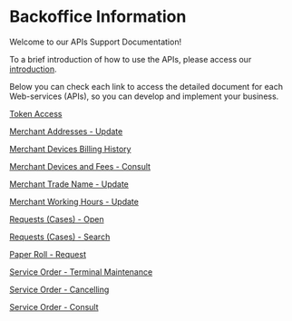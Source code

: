 
# Backoffice Information

Welcome to our APIs Support Documentation!

To a brief introduction of how to use the APIs, please access our [introduction][1].

Below you can check each link to access the detailed document for each Web-services (APIs), so you can develop and implement your business.



[Token Access](../api/?type=post&path=/token/)

[Merchant Addresses - Update](../api/?type=post&path=/updateAddress/)

[Merchant Devices Billing History](../api/?type=get&path=/cobranca-terminal/v1/consulta/{data}/)

[Merchant Devices and Fees - Consult](../api/?type=get&path=/mdr-fees/{institution}/{merchanID}/)

[Merchant Trade Name - Update](../api/?type=post&path=/updateTradeName/)

[Merchant Working Hours - Update](../api/?type=post&path=/updateWorkingHours/)

[Requests (Cases) - Open](../api/?type=get&path=/config/motivos)

[Requests (Cases) - Search](../api/?type=get&path=/config/sub-motivos/{Id})

[Paper Roll - Request](../api/?type=get&path=/{instituicao}/{merchant}/{logico})

[Service Order - Terminal Maintenance](../api/?type=post&path=/updatePrepayFlag/)

[Service Order - Cancelling](../api/?type=post&path=/canceloperation/processCancelOperationRequest)

[Service Order - Consult](../api/?type=get&path=/consultaos/{instituicao}/{numeroMerchant}/)

[1]: APIs-Introduction.md
